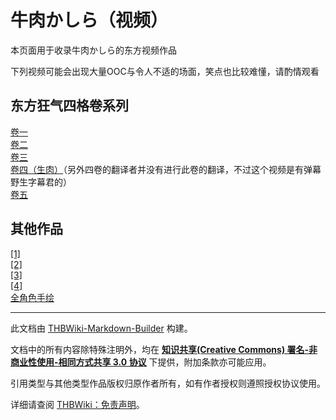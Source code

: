 # 牛肉かしら（视频）

<!-- source html: G:\repos\THBWiki-Markdown-Builder\THBWikiMarkdown\Temp\main\e\e9\ns0%3A%E7%89%9B%E8%82%89%E3%81%8B%E3%81%97%E3%82%89%EF%BC%88%E8%A7%86%E9%A2%91%EF%BC%89.html -->



  
本页面用于收录牛肉かしら的东方视频作品
  
  
下列视频可能会出现大量OOC与令人不适的场面，笑点也比较难懂，请酌情观看
  

## 东方狂气四格卷系列
  
[卷一](https://www.bilibili.com/video/BV1Fx411r7aF?spm_id_from=333.999.0.0)  
[卷二](https://www.bilibili.com/video/BV1Hx411B7mi?spm_id_from=333.999.0.0)  
[卷三](https://www.bilibili.com/video/BV1xx411W7rF/?spm_id_from=333.788.recommend_more_video.1)  
[卷四（生肉）](https://www.bilibili.com/video/BV1Xx411F7BX?from=search&amp;seid=16105844010435424475&amp;spm_id_from=333.337.0.0)（另外四卷的翻译者并没有进行此卷的翻译，不过这个视频是有弹幕野生字幕君的）  
[卷五](https://www.bilibili.com/video/BV1Lx411n71i?spm_id_from=333.999.0.0)
  

## 其他作品
  
[[1]](https://www.bilibili.com/video/BV1Gx411h7Ti?spm_id_from=333.999.0.0)  
[[2]](https://www.bilibili.com/video/BV1hx411c7Ra?spm_id_from=333.999.0.0)  
[[3]](https://www.bilibili.com/video/BV1Tx411w7Lb/?spm_id_from=333.788.recommend_more_video.0)  
[[4]](https://www.bilibili.com/video/BV13x411F7qe/?spm_id_from=333.788.recommend_more_video.-1)  
[全角色手绘](https://www.bilibili.com/video/BV1tx411w7VY?from=search&amp;seid=8421636037475517616&amp;spm_id_from=333.337.0.0)
  





---

此文档由 [THBWiki-Markdown-Builder](https://github.com/Delsin-Yu/THBWiki-Markdown-Builder) 构建。

文档中的所有内容除特殊注明外，均在 [**知识共享(Creative Commons) 署名-非商业性使用-相同方式共享 3.0 协议**](https://creativecommons.org/licenses/by-sa/3.0/deed.zh-hans) 下提供，附加条款亦可能应用。

引用类型与其他类型作品版权归原作者所有，如有作者授权则遵照授权协议使用。

详细请查阅 [THBWiki：免责声明](https://thbwiki.cc/THBWiki:%E5%85%8D%E8%B4%A3%E5%A3%B0%E6%98%8E)。


